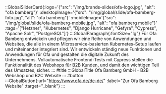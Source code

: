 ::GlobalSliderCard{:logo='{"src": "/img/brands-slides/ofa-logo.jpg", "alt": "ofa bamberg"}' :desktopImage='{"src": "/img/global/slide/ofa-bamberg-foto.jpg", "alt": "ofa bamberg"}' :mobileImage='{"src": "/img/global/slide/ofa-bamberg-mobile.jpg", "alt": "ofa bamberg mobile"}' :tags='["Hetzner", "Kubernetes", "Django Hurricane", "Gefyra", "Cypress", "Apache Solr", "PostgreSQL"]'}
:::GlobalParagraph{:fontSize="lg"}
Für Ofa Bamberg entwickeln und pflegen wir eine Reihe von Anwendungen und Websites, die alle in einem Microservice-basierten Kubernetes-Setup laufen und miteinander integriert sind. Wir entwickeln ständig neue Funktionen und Anwendungen für Ofa und gestalten die digitale Zukunft des Unternehmens. Vollautomatische Frontend-Tests mit Cypress stellen die Funktionalität des Webshops für B2B Kunden, und damit den wichtigen Teil des Umsatzes, sicher.
:::
#title
:::GlobalTitle
Ofa Bamberg GmbH - B2B Webshop und B2C Website 
:::
#button
:::GlobalButton{:url="https://www.ofa.de/de-de/" :label="Zur Ofa Bamberg Website" :target="_blank"}
:::
